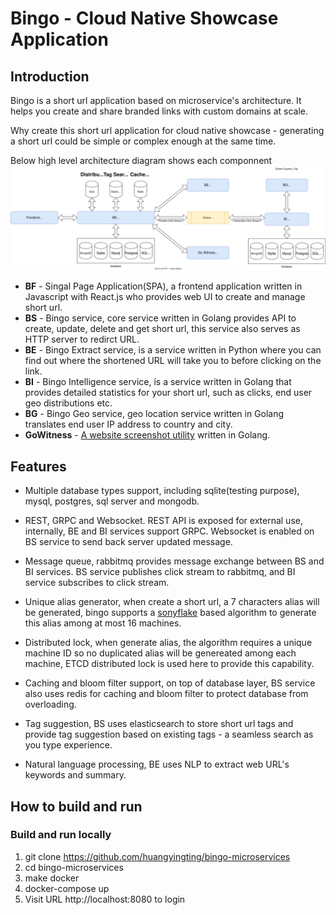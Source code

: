 # Bingo - Cloud Native Showcase Application
## Introduction
Bingo is a short url application based on microservice's architecture. It helps you create and share branded links with custom domains at scale. 

Why create this short url application for cloud native showcase - generating a short url could be simple or complex enough at the same time.

Below high level architecture diagram shows each componnent
![high-level-design](./docs/images/Bingo-Design.svg)

- **BF** - Singal Page Application(SPA), a frontend application written in Javascript with React.js who provides web UI to create and manage short url.
- **BS** - Bingo service, core service written in Golang provides API to create, update, delete and get short url, this service also serves as HTTP server to redirct URL.
- **BE** - Bingo Extract service, is a service written in Python where you can find out where the shortened URL will take you to before clicking on the link. 
- **BI** - Bingo Intelligence service, is a service written in Golang that provides detailed statistics for your short url, such as clicks, end user geo distributions etc.
- **BG** - Bingo Geo service, geo location service written in Golang translates end user IP address to country and city.
- **GoWitness** - [A website screenshot utility](https://github.com/sensepost/gowitness) written in Golang.

## Features
- Multiple database types support, including sqlite(testing purpose), mysql, postgres, sql server and mongodb.

- REST, GRPC and Websocket. REST API is exposed for external use, internally, BE and BI services support GRPC. Websocket is enabled on BS service to send back server updated message.

- Message queue, rabbitmq provides message exchange between BS and BI services. BS service publishes click stream to rabbitmq, and BI service subscribes to click stream.

- Unique alias generator, when create a short url, a 7 characters alias will be generated, bingo supports a [sonyflake](https://github.com/sony/sonyflake) based algorithm to generate this alias among at most 16 machines.

- Distributed lock, when generate alias, the algorithm requires a unique machine ID so no duplicated alias will be genereated among each machine, ETCD distributed lock is used here to provide this capability.

- Caching and bloom filter support, on top of database layer, BS service also uses redis for caching and bloom filter to protect database from overloading.

- Tag suggestion, BS uses elasticsearch to store short url tags and provide tag suggestion based on existing tags - a seamless search as you type experience.

- Natural language processing, BE uses NLP to extract web URL's keywords and summary.

## How to build and run
### Build and run locally
1. git clone https://github.com/huangyingting/bingo-microservices
2. cd bingo-microservices
3. make docker
4. docker-compose up
5. Visit URL http://localhost:8080 to login